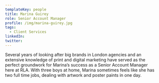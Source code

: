 ```yaml
---
templateKey: people
title: Marina Guirey
role: Senior Account Manager
profile: /img/marina-guirey.jpg
tags:
  - Client Services
linkedIn: 
twitter: 
---
```


Several years of looking after big brands in London agencies and an extensive knowledge of print and digital marketing have served as the perfect groundwork for Marina’s success as a Senior Account Manager here at RLA. With three boys at home, Marina sometimes feels like she has two full time jobs, dealing with artwork and poster paints in one day.